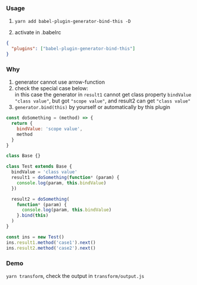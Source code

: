 ### Usage

1. `yarn add babel-plugin-generator-bind-this -D`

2. activate in .babelrc

```json
{
  "plugins": ["babel-plugin-generator-bind-this"]
}
```

### Why

1. generator cannot use arrow-function
2. check the special case below:  
   in this case the generator in `result1` cannot get class property `bindValue` `"class value"`, but got `"scope value"`, and result2 can get `"class value"`
3. `generator.bind(this)` by yourself or automatically by this plugin

```js
const doSomething = (method) => {
  return {
    bindValue: 'scope value',
    method
  }
}

class Base {}

class Test extends Base {
  bindValue = 'class value'
  result1 = doSomething(function* (param) {
    console.log(param, this.bindValue)
  })

  result2 = doSomething(
    function* (param) {
      console.log(param, this.bindValue)
    }.bind(this)
  )
}

const ins = new Test()
ins.result1.method('case1').next()
ins.result2.method('case2').next()
```

### Demo

`yarn transform`, check the output in `transform/output.js`
